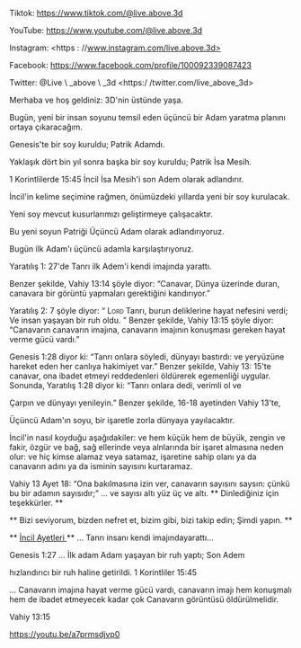 Tiktok: <https://www.tiktok.com/@live.above.3d>

YouTube: <https://www.youtube.com/@live.above.3d>

Instagram: <https : //www.instagram.com/live.above.3d>

Facebook: <https://www.facebook.com/profile/100092339087423>

Twitter: @Live \ _above \ _3d <https:/ /twitter.com/live_above_3d>

Merhaba ve hoş geldiniz: 3D'nin üstünde yaşa.

Bugün, yeni bir
insan soyunu temsil eden üçüncü bir Adam yaratma planını ortaya çıkaracağım.

Genesis'te bir soy kuruldu; Patrik Adamdı.

Yaklaşık dört bin yıl sonra başka bir soy kuruldu;
Patrik İsa Mesih.

1 Korintlilerde 15:45 İncil İsa Mesih'i son Adem olarak adlandırır.

İncil'in kelime seçimine rağmen, önümüzdeki yıllarda yeni bir
soy kurulacak.

Yeni soy mevcut kusurlarımızı geliştirmeye çalışacaktır.

Bu yeni soyun Patriği Üçüncü Adam olarak adlandırıyoruz.

Bugün ilk Adam'ı üçüncü adamla karşılaştırıyoruz.

Yaratılış 1: 27'de Tanrı ilk Adem'i kendi imajında ​​yarattı.

Benzer şekilde, Vahiy 13:14 şöyle diyor: “Canavar,
Dünya üzerinde duran, canavara bir görüntü yapmaları gerektiğini kandırıyor.”

Yaratılış 2: 7 şöyle diyor: “<span class =" smallcaps "> Lord </span> Tanrı, burun deliklerine hayat nefesini verdi; Ve insan yaşayan bir ruh oldu. ”
Benzer şekilde, Vahiy 13:15 şöyle diyor: “Canavarın canavarın imajına, canavarın imajının konuşması gereken hayat verme gücü vardı.”

Genesis 1:28 diyor ki: “Tanrı onlara söyledi, dünyayı bastırdı: ve yeryüzüne hareket eden her canlıya hakimiyet var.”
Benzer şekilde, Vahiy 13: 15'te canavar, ona ibadet etmeyi reddedenleri öldürerek egemenliği uygular. Sonunda, Yaratılış 1:28 diyor ki: “Tanrı onlara dedi, verimli ol ve

Çarpın ve dünyayı yenileyin.”
Benzer şekilde, 16-18 ayetinden Vahiy 13'te,

Üçüncü Adam'ın soyu,
bir işaretle zorla dünyaya yayılacaktır.

İncil'in nasıl koyduğu aşağıdakiler:
ve hem küçük hem de büyük, zengin ve fakir, özgür ve bağ, sağ ellerinde veya alnlarında bir işaret almasına neden olur:   ve hiç kimse alamaz veya satamaz, işaretine sahip olanı ya da canavarın adını ya da isminin sayısını kurtaramaz.

Vahiy 13 Ayet 18: “Ona bakılmasına izin ver, canavarın sayısını saysın: çünkü bu bir adamın sayısıdır;”
… ve sayısı altı yüz üç ve altı.
** Dinlediğiniz için teşekkürler. **

** Bizi seviyorum, bizden nefret et, bizim gibi, bizi takip edin; Şimdi yapın. **

** <U> İncil Ayetleri </u> **
… Tanrı insanı kendi imajında ​​yarattı…

Genesis 1:27
… İlk adam Adam yaşayan bir ruh yaptı; Son Adem

hızlandırıcı bir ruh haline getirildi.
1 Korintliler 15:45

… Canavarın imajına hayat verme gücü vardı, canavarın imajı hem konuşmalı hem de ibadet etmeyecek kadar çok Canavarın görüntüsü öldürülmelidir.

Vahiy 13:15

<https://youtu.be/a7prmsdjvp0>







